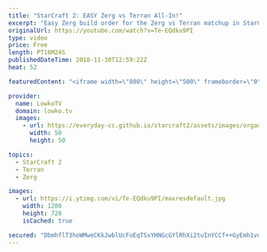 ```yaml
---
title: "StarCraft 2: EASY Zerg vs Terran All-In!"
excerpt: "Easy Zerg build order for the Zerg vs Terran matchup in StarCraft 2. Subscribe for more videos: http://lowko.tv/youtube Serral's Zerg vs Terran Roach push: https://goo.gl/8A8pSd  This is a much easier build order to execute in Zerg vs Terran. While it is easier and hits much earlier, it is also much"
originalUrl: https://youtube.com/watch?v=Te-EQdku9PI
type: video
price: Free
length: PT16M24S
publishedDateTime: 2018-11-30T12:59:22Z
heat: 52

featuredContent: "<iframe width=\"800\" height=\"500\" frameborder=\"0\" src=\"https://www.youtube.com/embed/Te-EQdku9PI\" allow=\"accelerometer; autoplay; encrypted-media; gyroscope; picture-in-picture\" allowfullscreen></iframe>"

provider:
  name: LowkoTV
  domain: lowko.tv
  images:
    - url: https://everyday-cc.github.io/starcraft2/assets/images/organizations/lowko.tv-50x50.jpg
      width: 50
      height: 50

topics:
  - StarCraft 2
  - Terran
  - Zerg

images:
  - url: https://i.ytimg.com/vi/Te-EQdku9PI/maxresdefault.jpg
    width: 1280
    height: 720
    isCached: true

secured: "DbmhflT3hoWMweCKkJwblUcFoEqTSxYHNGcGYlRhXi2tuInYCCf++GyEmh1voJhdtSOtIEC92I3jEwEmGBq4dJufepr/uvcK5feLCK+KLaQlqxOlgr8zvOJWqVA/A4nQCX6dXHa/n9JjfgXjFOyy2xP/8VQHMbjRq4RFcyvCSSMqsIK3oV4dC4hrDQTlnepYgS9MiAyzJdAzoUBIOd2hCEqRe5OjhLq3vl09kF+297GbK9Ed1yEVRV4RNSN8x+xSFci4GwWQ+zleS3yvjEViCkCxFv/UMDytmA18md/f4kwqzW9hpca+PXKtBYxgRGKUBDxob7LzrBdmqi99Oji1nPuWcl6ySCpt4zLELsCe40MTr7DXk0nL2cqWpEz7kJ1uL5VwK89dHY+oOxIGoSCpY+uc+DG0puDbyGJsEqCHI5o=;Vgc1U7nTKBrKbZou4mEvlw=="
---
```


